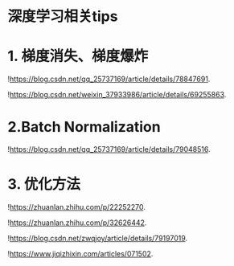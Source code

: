 深度学习相关tips
==============

# 1. 梯度消失、梯度爆炸

!https://blog.csdn.net/qq_25737169/article/details/78847691.

!https://blog.csdn.net/weixin_37933986/article/details/69255863.


# 2.Batch Normalization
!https://blog.csdn.net/qq_25737169/article/details/79048516.


# 3. 优化方法
!https://zhuanlan.zhihu.com/p/22252270.

!https://zhuanlan.zhihu.com/p/32626442.

!https://blog.csdn.net/zwqjoy/article/details/79197019.

!https://www.jiqizhixin.com/articles/071502.






